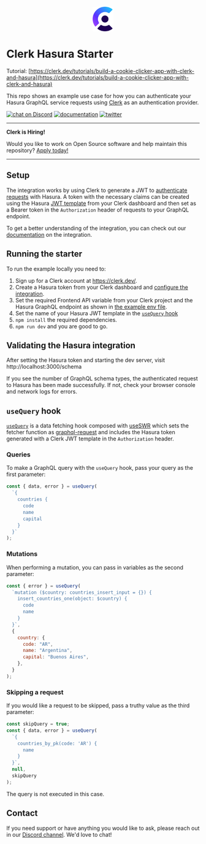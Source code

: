 <p align="center">
  <a href="https://clerk.dev/" target="_blank" align="center">
    <picture>
      <source media="(prefers-color-scheme: dark)" srcset="./docs/clerk-logo-dark.png">
      <img src="./docs/clerk-logo-light.png" height="64">
    </picture>
  </a>
  <br />
</p>

# Clerk Hasura Starter

Tutorial: [https://clerk.dev/tutorials/build-a-cookie-clicker-app-with-clerk-and-hasura](https://clerk.dev/tutorials/build-a-cookie-clicker-app-with-clerk-and-hasura)

This repo shows an example use case for how you can authenticate your Hasura GraphQL service requests using [Clerk](https://www.clerk.dev/?utm_source=github&utm_medium=starter_repos&utm_campaign=hasura_starter) as an authentication provider.

[![chat on Discord](https://img.shields.io/discord/856971667393609759.svg?logo=discord)](https://discord.com/invite/b5rXHjAg7A)
[![documentation](https://img.shields.io/badge/documentation-clerk-green.svg)](https://docs.clerk.dev)
[![twitter](https://img.shields.io/twitter/follow/ClerkDev?style=social)](https://twitter.com/intent/follow?screen_name=ClerkDev)

---

**Clerk is Hiring!**

Would you like to work on Open Source software and help maintain this repository? [Apply today!](https://apply.workable.com/clerk-dev/)

---

## Setup

The integration works by using Clerk to generate a JWT to [authenticate requests](https://hasura.io/docs/latest/graphql/core/auth/authentication/jwt.html) with Hasura. A token with the necessary claims can be created using the Hasura [JWT template](https://docs.clerk.dev/popular-guides/jwt-templates) from your Clerk dashboard and then set as a Bearer token in the `Authorization` header of requests to your GraphQL endpoint.

To get a better understanding of the integration, you can check out our [documentation](https://docs.clerk.dev/integrations/hasura) on the integration.

## Running the starter

To run the example locally you need to:

1. Sign up for a Clerk account at https://clerk.dev/.
2. Create a Hasura token from your Clerk dashboard and [configure the integration](https://docs.clerk.dev/integrations/hasura).
3. Set the required Frontend API variable from your Clerk project and the Hasura GraphQL endpoint as shown in [the example env file](./.env.local.sample).
4. Set the name of your Hasura JWT template in the [`useQuery` hook](./hooks/index.js#L20)
5. `npm install` the required dependencies.
6. `npm run dev` and you are good to go.

## Validating the Hasura integration

After setting the Hasura token and starting the dev server, visit http://localhost:3000/schema

If you see the number of GraphQL schema types, the authenticated request to Hasura has been made successfully. If not, check your browser console and network logs for errors.

## `useQuery` hook

[`useQuery`](./hooks/index.js#L12) is a data fetching hook composed with [useSWR](https://swr.vercel.app/docs/data-fetching#graphql) which sets the fetcher function as [graphql-request](https://github.com/prisma-labs/graphql-request) and includes the Hasura token generated with a Clerk JWT template in the `Authorization` header.

### Queries

To make a GraphQL query with the `useQuery` hook, pass your query as the first parameter:

```jsx
const { data, error } = useQuery(
  `{
    countries {
      code
      name
      capital
    }
  }`
);
```

### Mutations

When performing a mutation, you can pass in variables as the second parameter:

```jsx
const { error } = useQuery(
  `mutation ($country: countries_insert_input = {}) {
    insert_countries_one(object: $country) {
      code
      name
    }
  }`,
  {
    country: {
      code: "AR",
      name: "Argentina",
      capital: "Buenos Aires",
    },
  }
);
```

### Skipping a request

If you would like a request to be skipped, pass a truthy value as the third parameter:

```jsx
const skipQuery = true;
const { data, error } = useQuery(
  `{
    countries_by_pk(code: 'AR') {
      name
    }
  }`,
  null,
  skipQuery
);
```

The query is not executed in this case.

## Contact

If you need support or have anything you would like to ask, please reach out in our [Discord channel](https://discord.com/invite/b5rXHjAg7A). We'd love to chat!
